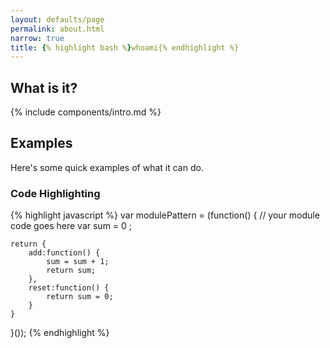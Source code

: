 ```yaml
---
layout: defaults/page
permalink: about.html
narrow: true
title: {% highlight bash %}whoami{% endhighlight %}
---
```


## What is it?

{% include components/intro.md %}

## Examples

Here's some quick examples of what it can do.

### Code Highlighting

{% highlight javascript %}
var modulePattern = (function() {
    // your module code goes here
    var sum = 0 ;

    return {
        add:function() {
            sum = sum + 1;
            return sum;
        },
        reset:function() {
            return sum = 0;
        }
    }
}());
{% endhighlight %}
